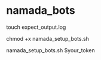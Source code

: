 # namada_bots
touch expect_output.log

chmod +x namada_setup_bots.sh

namada_setup_bots.sh $your_token
